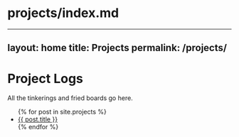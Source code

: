 # projects/index.md
---
layout: home
title: Projects
permalink: /projects/
---

# Project Logs
All the tinkerings and fried boards go here.

<ul>
  {% for post in site.projects %}
    <li><a href="{{ post.url }}">{{ post.title }}</a></li>
  {% endfor %}
</ul>
